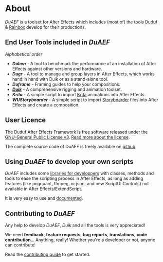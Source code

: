 # About

*DuAEF* is a toolset for After Effects which includes (most of) the tools [Duduf](http://duduf.com) & [Rainbox](https://rainboxprod.coop) develop for their productions.

## End User Tools included in *DuAEF*

*Alphabetical order*

- ***Duben***<!--(https://rainbox-dev.github.io/DuAEF_Duik/Documentation/Duben)--> - A tool to benchmark the performance of an installation of After Effects against other versions and hardware.
- ***Dugr***<!--(https://rainbox-dev.github.io/DuAEF_Duik/Documentation/Dugr)--> - A tool to manage and group layers in After Effects, which works hand in hand with Duik or as a stand-alone tool.
- ***Duframe***<!--(https://rainbox-dev.github.io/DuAEF_Duik/Documentation/Duframe)--> - Framing guides to help your compositions.
- [***Duik***](https://rainbox-dev.github.io/DuAEF_Duik/Guides/Duik/) - A comprehensive rigging and animation toolset.
- ***Krita*** - A simple script to import [Krita](https://krita.org) animations into After Effects.
- ***WUStoryboarder*** - A simple script to import [Storyboarder](https://wonderunit.com/storyboarder/) files into After Effects and create a composition.

## User Licence

The Duduf After Effects Framework is free software released under the [GNU-General Public License v3](https://github.com/Rainbox-dev/DuAEF_Duik/blob/master/LICENSE). [Read more about the license](License).

The complete source code of DuAEF is freely available on [github](https://github.com/Rainbox-dev/DuAEF_Duik/).

## Using *DuAEF* to develop your own scripts

*DuAEF* includes some [libraries for developpers](https://github.com/Rainbox-dev/DuAEF_Duik/tree/master/src) with classes, methods and tools to ease the scripting process in After Effects, as long as adding features (like pngquant, ffmpeg, or json, and new ScriptUI Controls) not available in After Effects/ExtendScript.

It is very easy to use and [documented](../How-to).

## Contributing to *DuAEF*

Any help to develop *DuAEF*, *Duik* and all the tools is very appreciated!

We need **feedback**, **feature requests**, **bug reports**, **translations**, **code contribution**... Anything, really! Whether you're a developer or not, anyone can contribute!

Read the [contributing guide](../Contributing-Guide) to get started.
